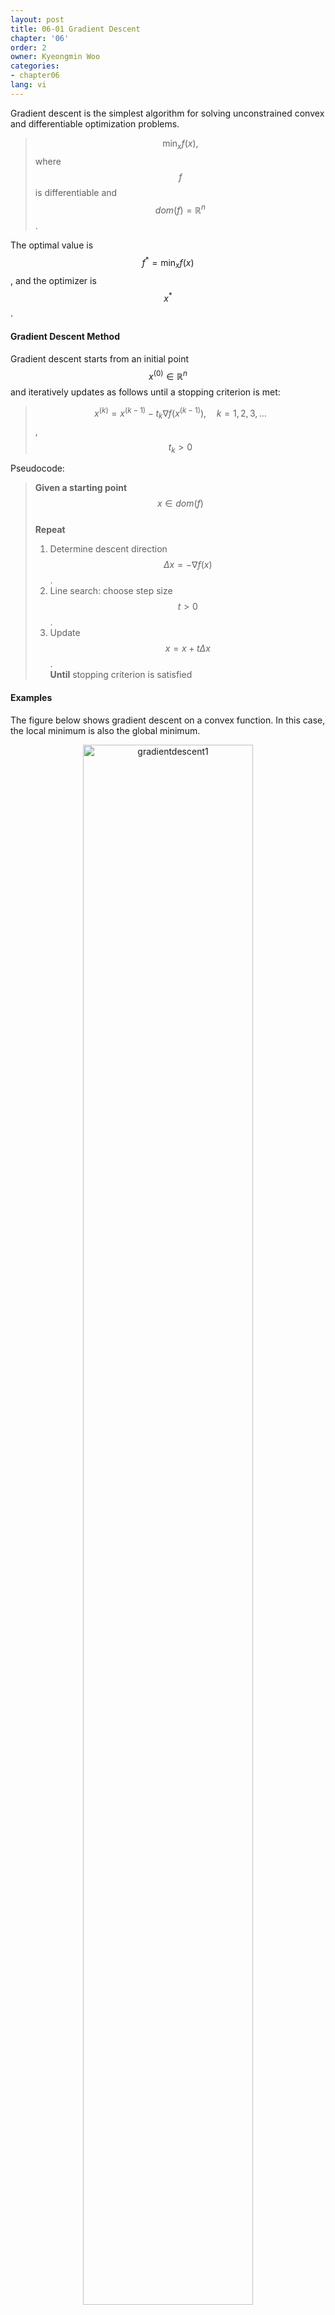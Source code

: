 ```yaml
---
layout: post
title: 06-01 Gradient Descent
chapter: '06'
order: 2
owner: Kyeongmin Woo
categories:
- chapter06
lang: vi
---
```


Gradient descent is the simplest algorithm for solving unconstrained convex and differentiable optimization problems.

> $$\min_x f(x),$$
> where $$f$$ is differentiable and $$dom(f) = \mathbb{R}^n$$.

The optimal value is $$f^* = \min_x f(x)$$, and the optimizer is $$x^*$$.

#### Gradient Descent Method
Gradient descent starts from an initial point $$x^{(0)} \in \mathbb{R}^n$$ and iteratively updates as follows until a stopping criterion is met:
> $$x^{(k)} = x^{(k-1)} - t_k \nabla f(x^{(k-1)}), \quad k = 1, 2, 3, ...$$, $$t_k > 0$$

Pseudocode:
> **Given a starting point** $$x \in dom(f)$$ <br>
> **Repeat**  <br>
> 1. Determine descent direction $$\Delta x = -\nabla f(x)$$. <br>
> 2. Line search: choose step size $$t > 0$$. <br>
> 3. Update $$x = x + t \Delta x$$. <br>
> **Until** stopping criterion is satisfied <br>

#### Examples

The figure below shows gradient descent on a convex function. In this case, the local minimum is also the global minimum.

<figure class="image" style="align: center;">
<p align="center">
  <img src="{{ site.baseurl }}/img/chapter_img/chapter06/06_01_gradientdescent1.png" alt="gradientdescent1" width="80%" height="80%">
  <figcaption style="text-align: center;">[Fig 1] Gradient descent in convex functions[3]</figcaption>
</p>
</figure>

The next figure shows gradient descent on a non-convex function. Here, the initial point determines which local minimum is reached.

<figure class="image" style="align: center;">
<p align="center">
  <img src="{{ site.baseurl }}/img/chapter_img/chapter06/06_01_gradientdescent2.png" alt="gradientdescent2" width="80%" height="80%">
  <figcaption style="text-align: center;">[Fig 2] Gradient descent in non-convex functions[3]</figcaption>
</p>
</figure>

## Gradient Descent Interpretation
Gradient descent can be interpreted as choosing the next point by minimizing a quadratic approximation of the function.

For a function $$f$$, the second-order Taylor expansion around $$x$$ is:
>$$f(y) \approx f(x) + \nabla f(x)^T (y - x) +  \frac{1}{2} \nabla^2 f(x)  \|y - x\|_2^2$$

If we approximate the Hessian $$\nabla^2 f(x)$$ by $$\frac{1}{t}I$$, then:
>$$f(y) \approx f(x) + \nabla f(x)^T (y - x) +  \frac{1}{2t}  \|y - x\|_2^2$$
where $$t$$ is the step size.

Thus, in gradient descent, the function is approximated by a quadratic function whose Hessian matrix has eigenvalues equal to the reciprocal of the step size. The term $$f(x) + \nabla f(x)^T (y - x)$$ represents a linear approximation of $$f$$, and $$\frac{1}{2t}  \|y - x\|_2^2$$ serves as a proximity term indicating how close $$y$$ is to $$x$$.

The next position is chosen as the minimum of this approximated quadratic function. Setting the gradient of $$f(y)$$ to zero to find the next position $$y = x^+$$ leads to:

> $$x^+ = x - t \nabla f(x)$$

In the illustration below, the blue dot represents the current position $$x$$, and the red dot represents the next position $$y$$. The curve below is the actual function $$f$$, and the curve above is the quadratic approximation of $$f$$. Hence, the red dot indicates the minimum of the quadratic approximation.

<figure class="image" style="align: center;">
<p align="center">
  <img src="{{ site.baseurl }}/img/chapter_img/chapter06/06_01_gradientdescent3.png" alt="gradientdescent3" width="80%" height="80%">
  <figcaption style="text-align: center;">$$ \text{[Fig 3] Gradient descent algorithm : red dot is } x^+ \text{ and blue dot } x \text{ [3]} $$</figcaption>
</p>
</figure}

The proximity of the next position $$y$$ to the current position $$x$$ is influenced by the weight of the proximity term $$\frac{1}{2t}$$. A smaller $$t$$ results in a larger weight for the proximity term, leading to smaller steps. This process can be expressed as:

> \begin{align}
x^+ = \underset{y}{\arg \min} \ f(x) + \nabla f(x)^T (y - x) + \frac{1}{2t} \parallel y - x \parallel_2^2
\end{align}
